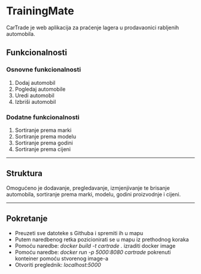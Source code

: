 # TrainingMate 
CarTrade je web aplikacija za praćenje lagera u prodavaonici rabljenih automobila.
## Funkcionalnosti
### Osnovne funkcionalnosti
1. Dodaj automobil
2. Pogledaj automobile
3. Uredi automobil
4. Izbriši automobil
### Dodatne funkcionalnosti
1. Sortiranje prema marki
2. Sortiranje prema modelu
3. Sortiranje prema godini
4. Sortiranje prema cijeni


----
## Struktura
Omogućeno je dodavanje, pregledavanje, izmjenjivanje te brisanje automobila, sortiranje prema marki, modelu, godini proizvodnje i cijeni. 

----
## Pokretanje
- Preuzeti sve datoteke s Githuba i spremiti ih u mapu
- Putem naredbenog retka pozicionirati se u mapu iz prethodnog koraka
- Pomoću naredbe: _docker build -t cartrade ._ izraditi docker image
- Pomoću naredbe: _docker run -p 5000:8080 cartrade_ pokrenuti konteiner pomoću stvorenog image-a
- Otvoriti preglednik: _localhost:5000_
